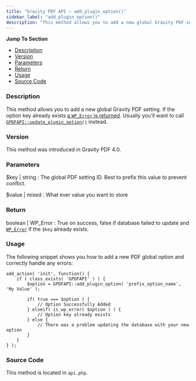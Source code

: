 ```yaml
---
title: "Gravity PDF API – add_plugin_option()"
sidebar_label: "add_plugin_option()"
description: "This method allows you to add a new global Gravity PDF setting. Usually you'll want to call GPDFAPI::update_plugin_option() instead. "
---
```


**Jump To Section**

* [Description](#description)
* [Version](#version)
* [Parameters](#parameters)
* [Return](#return)
* [Usage](#usage)
* [Source Code](#source-code)

### Description

This method allows you to add a new global Gravity PDF setting. If the option key already exists [a `WP_Error` is returned](https://codex.wordpress.org/Class_Reference/WP_Error). Usually you'll want to call [`GPDFAPI::update_plugin_option()`](api_update_plugin_option.md) instead.

### Version

This method was introduced in Gravity PDF 4.0.

### Parameters

$key | string
:    The global PDF setting ID. Best to prefix this value to prevent conflict.

$value | mixed
:    What ever value you want to store

### Return

boolean | WP_Error
:    True on success, false if database failed to update and [`WP_Error`](https://codex.wordpress.org/Class_Reference/WP_Error) if the `$key` already exists.

### Usage

The following snippet shows you how to add a new PDF global option and correctly handle any errors:

```
add_action( 'init', function() {
	if ( class_exists( 'GPDFAPI' ) ) {
		$option = GPDFAPI::add_plugin_option( 'prefix_option_name', 'My Value' );

		if( true === $option ) {
			// Option Successfully Added
		} elseif( is_wp_error( $option ) ) {
			// Option key already exists
		} else {
			// There was a problem updating the database with your new option
		}
	}
} );

```

### Source Code

This method is located in `api.php`.